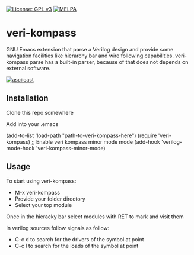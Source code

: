 [![License: GPL v3](https://img.shields.io/badge/License-GPL%20v3-blue.svg)](https://www.gnu.org/licenses/gpl-3.0)
[![MELPA](https://melpa.org/packages/veri-kompass-badge.svg)](https://melpa.org/#/veri-kompass)

# veri-kompass

GNU Emacs extension that parse a Verilog design and provide some navigation facilities like hierarchy bar and wire following capabilities.
veri-kompass parse has a built-in parser, because of that does not depends on external software.

[![asciicast](https://asciinema.org/a/191880.png)](https://asciinema.org/a/191880)

## Installation

Clone this repo somewhere

Add into your .emacs

(add-to-list 'load-path "path-to-veri-kompass-here")
(require 'veri-kompass)
;; Enable veri kompass minor mode mode
(add-hook 'verilog-mode-hook 'veri-kompass-minor-mode)

## Usage

To start using veri-kompass:

- M-x veri-kompass
- Provide your folder directory
- Select your top module

Once in the hieracky bar select modules with RET to mark and visit them

In verilog sources follow signals as follow:

- C-c d to search for the drivers of the symbol at point
- C-c l to search for the loads of the symbol at point
